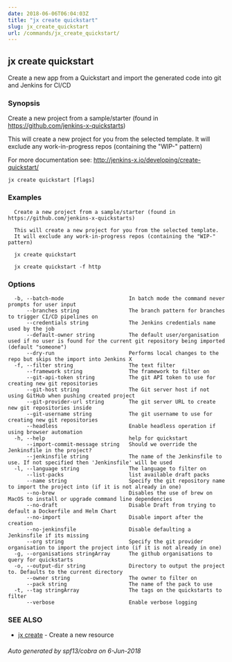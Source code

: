 ```yaml
---
date: 2018-06-06T06:04:03Z
title: "jx create quickstart"
slug: jx_create_quickstart
url: /commands/jx_create_quickstart/
---
```

## jx create quickstart

Create a new app from a Quickstart and import the generated code into git and Jenkins for CI/CD

### Synopsis

Create a new project from a sample/starter (found in https://github.com/jenkins-x-quickstarts) 

This will create a new project for you from the selected template. It will exclude any work-in-progress repos (containing the "WIP-" pattern) 

For more documentation see: http://jenkins-x.io/developing/create-quickstart/

```
jx create quickstart [flags]
```

### Examples

```
  Create a new project from a sample/starter (found in https://github.com/jenkins-x-quickstarts)
  
  This will create a new project for you from the selected template.
  It will exclude any work-in-progress repos (containing the "WIP-" pattern)
  
  jx create quickstart
  
  jx create quickstart -f http
```

### Options

```
  -b, --batch-mode                     In batch mode the command never prompts for user input
      --branches string                The branch pattern for branches to trigger CI/CD pipelines on
      --credentials string             The Jenkins credentials name used by the job
      --default-owner string           The default user/organisation used if no user is found for the current git repository being imported (default "someone")
      --dry-run                        Performs local changes to the repo but skips the import into Jenkins X
  -f, --filter string                  The text filter
      --framework string               The framework to filter on
      --git-api-token string           The git API token to use for creating new git repositories
      --git-host string                The Git server host if not using GitHub when pushing created project
      --git-provider-url string        The git server URL to create new git repositories inside
      --git-username string            The git username to use for creating new git repositories
      --headless                       Enable headless operation if using browser automation
  -h, --help                           help for quickstart
      --import-commit-message string   Should we override the Jenkinsfile in the project?
      --jenkinsfile string             The name of the Jenkinsfile to use. If not specified then 'Jenkinsfile' will be used
  -l, --language string                The language to filter on
      --list-packs                     list available draft packs
      --name string                    Specify the git repository name to import the project into (if it is not already in one)
      --no-brew                        Disables the use of brew on MacOS to install or upgrade command line dependencies
      --no-draft                       Disable Draft from trying to default a Dockerfile and Helm Chart
      --no-import                      Disable import after the creation
      --no-jenkinsfile                 Disable defaulting a Jenkinsfile if its missing
      --org string                     Specify the git provider organisation to import the project into (if it is not already in one)
  -g, --organisations stringArray      The github organisations to query for quickstarts
  -o, --output-dir string              Directory to output the project to. Defaults to the current directory
      --owner string                   The owner to filter on
      --pack string                    The name of the pack to use
  -t, --tag stringArray                The tags on the quickstarts to filter
      --verbose                        Enable verbose logging
```

### SEE ALSO

* [jx create](/commands/jx_create/)	 - Create a new resource

###### Auto generated by spf13/cobra on 6-Jun-2018
